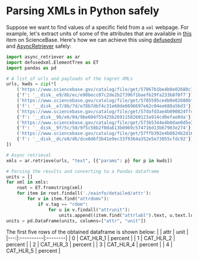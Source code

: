# Parsing XMLs in Python safely

Suppose we want to find values of a specific field from a `xml` webpage. For example,
let's extract units of some of the attributes that are available in
[this](https://www.sciencebase.gov/catalog/item/5669a79ee4b08895842a1d47)
item on ScienceBase. Here's how we can achieve this using [defusedxml](https://github.com/tiran/defusedxml)
and [AsyncRetriever](https://github.com/cheginit/async_retriever) safely:

```python
import async_retriever as ar
import defusedxml.ElementTree as ET
import pandas as pd

# A list of urls and payloads of the tagret XMLs
urls, kwds = zip(*[
    ('https://www.sciencebase.gov/catalog/file/get/57867b1be4b0e02680c14ff6',
    {'f': '__disk__e9/8b/ec/e98becc07c2de2b27396f1baefb29fa233b8f0f7'}),
    ('https://www.sciencebase.gov/catalog/file/get/5785595ce4b0e02680bf2fd8',
    {'f': '__disk__e7/8b/7d/e78b7dbf4c31e60de6696697e62c04ee688a56d3'}),
    ('https://www.sciencebase.gov/catalog/file/get/57dafd3ae4b090824ffc32f1',
    {'f': '__disk__9b/e6/04/9be604f55425b2691158260123a914cd0efae0da'}),
    ('https://www.sciencebase.gov/catalog/file/get/573b5344e4b0dae0d5e3ad9c',
    {'f': '__disk__9f/5c/50/9f5c50b2f0da613b0969c574716d13b67903e274'}),
    ('https://www.sciencebase.gov/catalog/file/get/57ffb392e4b0824b2d16f4c6',
    {'f': '__disk__dc/e8/d6/dce8d6f3b41e9ec33f9364a352e5e73055cfdc92'})
])

# Async retrieval
xmls = ar.retrieve(urls, "text", [{"params": p} for p in kwds])

# Parsing the results and converting to a Pandas dataframe
units = []
for xml in xmls:
    root = ET.fromstring(xml)
    for item in root.findall('./eainfo/detailed/attr'):
        for v in item.find("attrdomv"):
            if v.tag == "rdom":
                for u in v.findall("attrunit"):
                    units.append((item.find("attrlabl").text, u.text.lower()))
units = pd.DataFrame(units, columns=["attr", "unit"])
```

The first five rows of the obtained dataframe is shown below:
|    | attr      | unit    |
|---:|:----------|:--------|
|  0 | CAT_HLR_1 | percent |
|  1 | CAT_HLR_2 | percent |
|  2 | CAT_HLR_3 | percent |
|  3 | CAT_HLR_4 | percent |
|  4 | CAT_HLR_5 | percent |
